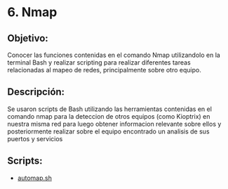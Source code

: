 # 6. Nmap

## Objetivo:
Conocer las funciones contenidas en el comando Nmap utilizandolo en la terminal Bash y realizar scripting para realizar diferentes tareas relacionadas al mapeo de redes, principalmente sobre otro equipo.

## Descripción:
Se usaron scripts de Bash utilizando las herramientas contenidas en el comando nmap para la deteccion de otros equipos (como Kioptrix) en nuestra misma red para luego obtener informacion relevante sobre ellos y posteriormente realizar sobre el equipo encontrado un analisis de sus puertos y servicios

## Scripts:
* [automap.sh](https://github.com/Lavso-Itro/PIA-LAB-PC/blob/main/Nmap/automap.sh)
